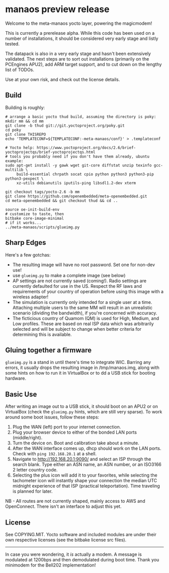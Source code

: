 # manaos preview release
Welcome to the meta-manaos yocto layer, powering the magicmodem!

This is currently a prerelease alpha.  While this code
has been used on a number of installations, it should be considered very
early stage and listly tested.

The datapack is also in a very early stage and hasn't been extensively
validated.  The next steps are to sort out installations (primarily on
the PCEngines APU2), add ARM target support, and to cut down on the lengthy
list of TODOs.

Use at your own risk, and check out the license details.

## Build
Building is roughly:
```
# arrange a basic yocto thud build, assuming the directory is poky:
mkdir mm && cd mm
git clone -b thud git://git.yoctoproject.org/poky.git
cd poky
git clone THISREPO
echo 'TEMPLATECONF=${TEMPLATECONF:-meta-manaos/conf}' > .templateconf

# Yocto help: https://www.yoctoproject.org/docs/2.6/brief-yoctoprojectqs/brief-yoctoprojectqs.html
# tools you probably need if you don't have them already, ubuntu example:
sudo apt-get install -y gawk wget git-core diffstat unzip texinfo gcc-multilib \
     build-essential chrpath socat cpio python python3 python3-pip python3-pexpect \
     xz-utils debianutils iputils-ping libsdl1.2-dev xterm

git checkout tags/yocto-2.6 -b mm
git clone https://github.com/openembedded/meta-openembedded.git
cd meta-openembedded && git checkout thud && cd ..

source oe-init-build-env
# customize to taste, then
bitbake core-image-minimal
# if it works...
../meta-manaos/scripts/glueimg.py
```

## Sharp Edges
Here's a few gotchas:
* The resulting image will have no root password.  Set one for non-dev use!
* use `glueimg.py` to make a complete image (see below)
* AP settings are not currently saved (coming!).  Radio settings are
    currently defaulted for use in the US.  Respect the RF laws and
    requirements of your country of operation before using this image with
    a wireless adapter!
* The simulation is currently only intended for a single user at a time.
    Attaching multiple users to the same MM will result in an unrealistic
    scenario (dividing the bandwidth), if you're concerned with accuracy.
* The ficticious country of Quamom (QM) is used for High, Medium, and Low
    profiles.  These are based on real ISP data which was arbitrarily
    selected and will be subject to change when better criteria for
    determining this is available.

## Gluing together a firmware
`glueimg.py` is a stand in until there's time to integrate WIC.  Barring
any errors, it usually drops the resulting image in /tmp/manaos.img, along
with some hints on how to run it in VirtualBox or to dd a USB stick for
booting hardware.

## Basic Use
After writing an image out to a USB stick, it should boot on an APU2 or on
VirtualBox (check the `glueimg.py` hints, which are still very sparse). To
work around some boot issues, follow these steps:

1. Plug the WAN (left) port to your internet connection.
2. Plug your browser device to either of the bonded LAN ports (middle/right).
3. Turn the device on.  Boot and calibration take about a minute.
4. After the WAN interface comes up, dhcp should work on the LAN ports.
  Check with `ping 192.168.20.1` at a shell.
5. Navigate to http://192.168.20.1:9090/ and select an ISP through the search
  blank.  Type either an ASN name, an ASN number, or an ISO3166 2 letter
  country code.
6. Selecting the plus icon will add it to your favorites, while selecting the
  tachometer icon will instantly shape your connection the median UTC midnight
  experience of that ISP (practical teleportation).  Time traveling is
  planned for later.

NB - All routes are not currently shaped, mainly access to AWS and OpenConnect.
There isn't an interface to adjust this yet.

## License
See COPYING.MIT.  Yocto software and included modules are under their own
respective licenses (see the bitbake license src files).

----
In case you were wondering, it _is_ actually a modem.  A message is
modulated at 1200bps and then demodulated during boot time.  Thank you
minimodem for the Bell202 implementation!
